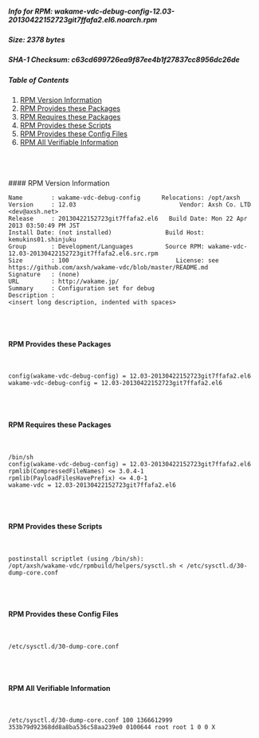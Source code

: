 ##### Info for RPM: wakame-vdc-debug-config-12.03-20130422152723git7ffafa2.el6.noarch.rpm  
##### Size: 2378 bytes  
##### SHA-1 Checksum: c63cd699726ea9f87ee4b1f27837cc8956dc26de  
##### Table of Contents  
1. [RPM Version Information](#version)  
2. [RPM Provides these Packages ](#provides)  
3. [RPM Requires these Packages](#requires)  
4. [RPM Provides these Scripts](#scripts)  
5. [RPM Provides these Config Files](#config)  
6. [RPM All Verifiable Information](#verifiable)  
&nbsp;  
&nbsp;  
&nbsp;  

<a name="version" />
#### RPM Version Information  
&nbsp;  

```  
Name        : wakame-vdc-debug-config      Relocations: /opt/axsh 
Version     : 12.03                             Vendor: Axsh Co. LTD <dev@axsh.net>
Release     : 20130422152723git7ffafa2.el6   Build Date: Mon 22 Apr 2013 03:50:49 PM JST
Install Date: (not installed)               Build Host: kemukins01.shinjuku
Group       : Development/Languages         Source RPM: wakame-vdc-12.03-20130422152723git7ffafa2.el6.src.rpm
Size        : 100                              License: see https://github.com/axsh/wakame-vdc/blob/master/README.md
Signature   : (none)
URL         : http://wakame.jp/
Summary     : Configuration set for debug
Description :
<insert long description, indented with spaces>
```  

&nbsp;  
&nbsp;  
<a name="provides" />
#### RPM Provides these Packages  
&nbsp;  

```  
config(wakame-vdc-debug-config) = 12.03-20130422152723git7ffafa2.el6
wakame-vdc-debug-config = 12.03-20130422152723git7ffafa2.el6
```  

&nbsp;  
&nbsp;  
<a name="requires" />
#### RPM Requires these Packages  
&nbsp;  

```  
/bin/sh  
config(wakame-vdc-debug-config) = 12.03-20130422152723git7ffafa2.el6
rpmlib(CompressedFileNames) <= 3.0.4-1
rpmlib(PayloadFilesHavePrefix) <= 4.0-1
wakame-vdc = 12.03-20130422152723git7ffafa2.el6
```  

&nbsp;  
&nbsp;  
<a name="scripts" />
#### RPM Provides these Scripts  
&nbsp;  

```  
postinstall scriptlet (using /bin/sh):
/opt/axsh/wakame-vdc/rpmbuild/helpers/sysctl.sh < /etc/sysctl.d/30-dump-core.conf
```  

&nbsp;  
&nbsp;  
<a name="config" />
#### RPM Provides these Config Files  
&nbsp;  

```  
/etc/sysctl.d/30-dump-core.conf
```  

&nbsp;  
&nbsp;  
<a name="verifiable" />
#### RPM All Verifiable Information  
&nbsp;  

```  
/etc/sysctl.d/30-dump-core.conf 100 1366612999 353b79d92368dd8a8ba536c58aa239e0 0100644 root root 1 0 0 X
```  

&nbsp;  

